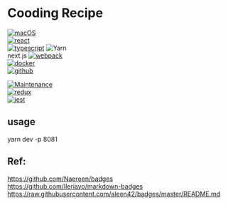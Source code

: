 # Cooding Recipe   
[![macOS](https://svgshare.com/i/ZjP.svg)](https://svgshare.com/i/ZjP.svg)  
[![react](./src/react.svg)](https://badges.aleen42.com/src/react.svg)  
[![typescript](./src/typescript.svg)](https://badges.aleen42.com/src/typescript.svg) 
![Yarn](https://img.shields.io/badge/yarn-%232C8EBB.svg?style=for-the-badge&logo=yarn&logoColor=white)  
next.js
[![webpack](./src/webpack.svg)](https://badges.aleen42.com/src/webpack.svg)  
[![docker](./src/docker.svg)](https://badges.aleen42.com/src/docker.svg)  
[![github](./src/docker.svg)](https://badges.aleen42.com/src/docker.svg)  

[![Maintenance](https://img.shields.io/badge/Maintained%3F-yes-green.svg)](https://GitHub.com/Naereen/StrapDown.js/graphs/commit-activity)  
[![redux](./src/redux.svg)](https://badges.aleen42.com/src/redux.svg)  
[![jest](./src/jest_1.svg)](https://badges.aleen42.com/src/jest_1.svg)  
## usage  
yarn dev -p 8081  

## Ref:  
https://github.com/Naereen/badges   
https://github.com/Ileriayo/markdown-badges   
https://raw.githubusercontent.com/aleen42/badges/master/README.md  